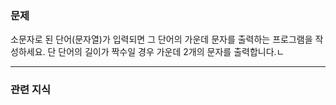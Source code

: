 ### 문제

소문자로 된 단어(문자열)가 입력되면 그 단어의 가운데 문자를 출력하는 프로그램을 작성하세요.
단 단어의 길이가 짝수일 경우 가운데 2개의 문자를 출력합니다.ㄴ

---

### 관련 지식
